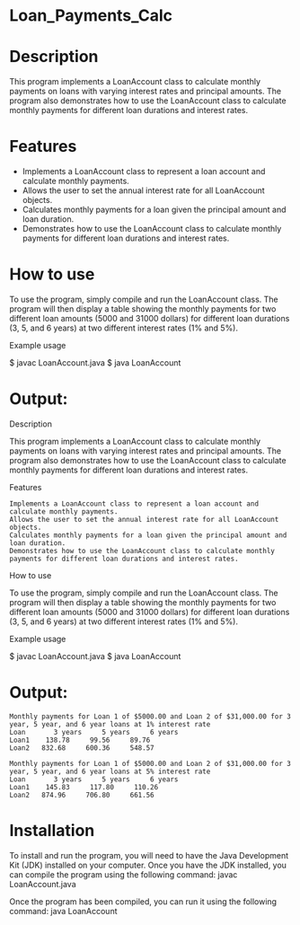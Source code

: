 # Loan_Payments_Calc

# Description

This program implements a LoanAccount class to calculate monthly payments on loans with varying interest rates and principal amounts. The program also demonstrates how to use the LoanAccount class to calculate monthly payments for different loan durations and interest rates.

# Features

* Implements a LoanAccount class to represent a loan account and calculate monthly payments.
* Allows the user to set the annual interest rate for all LoanAccount objects.
* Calculates monthly payments for a loan given the principal amount and loan duration.
* Demonstrates how to use the LoanAccount class to calculate monthly payments for different loan durations and interest rates.

# How to use

To use the program, simply compile and run the LoanAccount class. The program will then display a table showing the monthly payments for two different loan amounts (5000 and 31000 dollars) for different loan durations (3, 5, and 6 years) at two different interest rates (1% and 5%).

Example usage

  $ javac LoanAccount.java
  $ java LoanAccount

# Output:
Description

This program implements a LoanAccount class to calculate monthly payments on loans with varying interest rates and principal amounts. The program also demonstrates how to use the LoanAccount class to calculate monthly payments for different loan durations and interest rates.

Features

    Implements a LoanAccount class to represent a loan account and calculate monthly payments.
    Allows the user to set the annual interest rate for all LoanAccount objects.
    Calculates monthly payments for a loan given the principal amount and loan duration.
    Demonstrates how to use the LoanAccount class to calculate monthly payments for different loan durations and interest rates.

How to use

To use the program, simply compile and run the LoanAccount class. The program will then display a table showing the monthly payments for two different loan amounts (5000 and 31000 dollars) for different loan durations (3, 5, and 6 years) at two different interest rates (1% and 5%).

Example usage

$ javac LoanAccount.java
$ java LoanAccount

# Output:

    Monthly payments for Loan 1 of $5000.00 and Loan 2 of $31,000.00 for 3 year, 5 year, and 6 year loans at 1% interest rate
    Loan       3 years     5 years     6 years
    Loan1    138.78     99.56     89.76
    Loan2   832.68     600.36     548.57
    
    Monthly payments for Loan 1 of $5000.00 and Loan 2 of $31,000.00 for 3 year, 5 year, and 6 year loans at 5% interest rate
    Loan       3 years     5 years     6 years
    Loan1    145.83     117.80     110.26
    Loan2   874.96     706.80     661.56

# Installation

To install and run the program, you will need to have the Java Development Kit (JDK) installed on your computer. Once you have the JDK installed, you can compile the program using the following command:
    javac LoanAccount.java

Once the program has been compiled, you can run it using the following command:
    java LoanAccount

